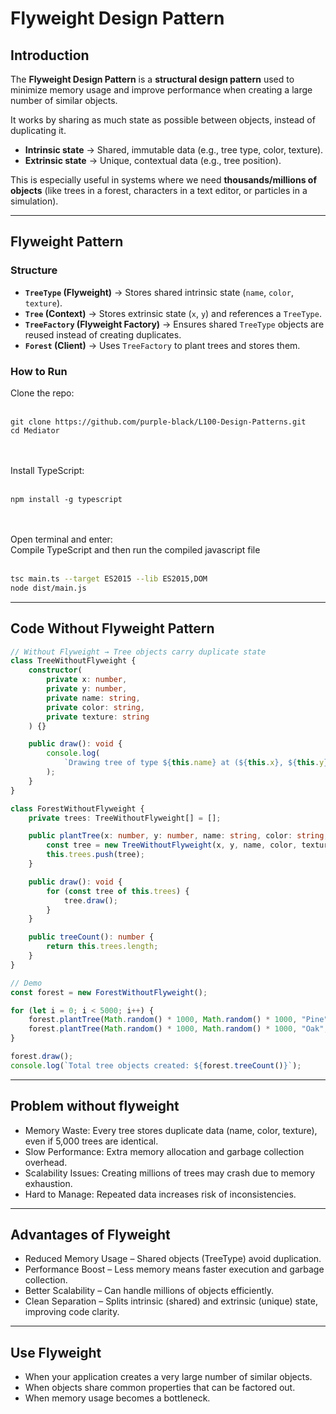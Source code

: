 # Flyweight Design Pattern

## Introduction
The **Flyweight Design Pattern** is a **structural design pattern** used to minimize memory usage and improve performance when creating a large number of similar objects.  

It works by sharing as much state as possible between objects, instead of duplicating it.  
- **Intrinsic state** → Shared, immutable data (e.g., tree type, color, texture).  
- **Extrinsic state** → Unique, contextual data (e.g., tree position).  

This is especially useful in systems where we need **thousands/millions of objects** (like trees in a forest, characters in a text editor, or particles in a simulation).

---

## Flyweight Pattern

### Structure
- **`TreeType` (Flyweight)** → Stores shared intrinsic state (`name`, `color`, `texture`).
- **`Tree` (Context)** → Stores extrinsic state (`x`, `y`) and references a `TreeType`.
- **`TreeFactory` (Flyweight Factory)** → Ensures shared `TreeType` objects are reused instead of creating duplicates.
- **`Forest` (Client)** → Uses `TreeFactory` to plant trees and stores them.

### How to Run

Clone the repo: <br><br>

```
git clone https://github.com/purple-black/L100-Design-Patterns.git
cd Mediator
```
<br><br>
Install TypeScript: <br><br>

```
npm install -g typescript
```
<br><br>
Open terminal and enter:<br>
Compile TypeScript and then run the compiled javascript file<br><br>

```bash
tsc main.ts --target ES2015 --lib ES2015,DOM
node dist/main.js
```

---

## Code Without Flyweight Pattern

```ts
// Without Flyweight → Tree objects carry duplicate state
class TreeWithoutFlyweight {
    constructor(
        private x: number,
        private y: number,
        private name: string,
        private color: string,
        private texture: string
    ) {}

    public draw(): void {
        console.log(
            `Drawing tree of type ${this.name} at (${this.x}, ${this.y}) with color ${this.color} and texture ${this.texture}`
        );
    }
}

class ForestWithoutFlyweight {
    private trees: TreeWithoutFlyweight[] = [];

    public plantTree(x: number, y: number, name: string, color: string, texture: string): void {
        const tree = new TreeWithoutFlyweight(x, y, name, color, texture);
        this.trees.push(tree);
    }

    public draw(): void {
        for (const tree of this.trees) {
            tree.draw();
        }
    }

    public treeCount(): number {
        return this.trees.length;
    }
}

// Demo
const forest = new ForestWithoutFlyweight();

for (let i = 0; i < 5000; i++) {
    forest.plantTree(Math.random() * 1000, Math.random() * 1000, "Pine", "Green", "Rough");
    forest.plantTree(Math.random() * 1000, Math.random() * 1000, "Oak", "Dark Green", "Smooth");
}

forest.draw();
console.log(`Total tree objects created: ${forest.treeCount()}`);
```

---

## Problem without flyweight

- Memory Waste: Every tree stores duplicate data (name, color, texture), even if 5,000 trees are identical.
- Slow Performance: Extra memory allocation and garbage collection overhead.
- Scalability Issues: Creating millions of trees may crash due to memory exhaustion.
- Hard to Manage: Repeated data increases risk of inconsistencies.

---

## Advantages of Flyweight

- Reduced Memory Usage – Shared objects (TreeType) avoid duplication.
- Performance Boost – Less memory means faster execution and garbage collection.
- Better Scalability – Can handle millions of objects efficiently.
- Clean Separation – Splits intrinsic (shared) and extrinsic (unique) state, improving code clarity.

---

## Use Flyweight 

- When your application creates a very large number of similar objects.
- When objects share common properties that can be factored out.
- When memory usage becomes a bottleneck.
